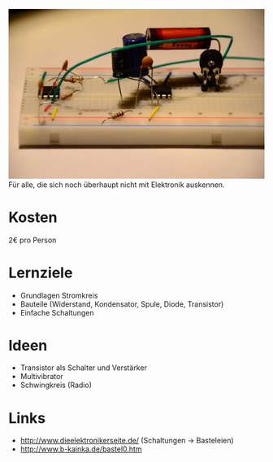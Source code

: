 ![Elektronik.jpg](Elektronik.jpg "Elektronik.jpg")Für alle, die sich
noch überhaupt nicht mit Elektronik auskennen.

# Kosten

2€ pro Person

# Lernziele

  - Grundlagen Stromkreis
  - Bauteile (Widerstand, Kondensator, Spule, Diode, Transistor)
  - Einfache Schaltungen

# Ideen

  - Transistor als Schalter und Verstärker
  - Multivibrator
  - Schwingkreis (Radio)

# Links

  - <http://www.dieelektronikerseite.de/> (Schaltungen -\> Basteleien)
  - <http://www.b-kainka.de/bastel0.htm>